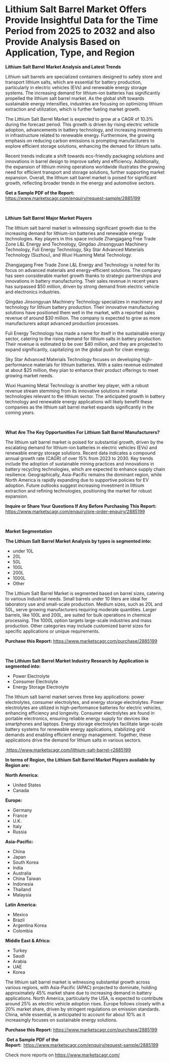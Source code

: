 <p><h1>Lithium Salt Barrel Market Offers Provide Insightful Data for the Time Period from 2025 to 2032 and also Provide Analysis Based on Application, Type, and Region</h1></p><p><strong>Lithium Salt Barrel Market Analysis and Latest Trends</strong></p>
<p><p>Lithium salt barrels are specialized containers designed to safely store and transport lithium salts, which are essential for battery production, particularly in electric vehicles (EVs) and renewable energy storage systems. The increasing demand for lithium-ion batteries has significantly propelled the lithium salt barrel market. As the global shift towards sustainable energy intensifies, industries are focusing on optimizing lithium extraction and utilization, which is further fueling market growth.</p><p>The Lithium Salt Barrel Market is expected to grow at a CAGR of 10.3% during the forecast period. This growth is driven by rising electric vehicle adoption, advancements in battery technology, and increasing investments in infrastructure related to renewable energy. Furthermore, the growing emphasis on reducing carbon emissions is prompting manufacturers to explore efficient storage solutions, enhancing the demand for lithium salts. </p><p>Recent trends indicate a shift towards eco-friendly packaging solutions and innovations in barrel design to improve safety and efficiency. Additionally, the expansion of lithium mining operations worldwide illustrates the growing need for efficient transport and storage solutions, further supporting market expansion. Overall, the lithium salt barrel market is poised for significant growth, reflecting broader trends in the energy and automotive sectors.</p></p>
<p><strong>Get a Sample PDF of the Report:&nbsp;</strong> <a href="https://www.marketscagr.com/enquiry/request-sample/2885199?utm_campaign=2796&utm_medium=2&utm_source=Github&utm_content=ia&utm_term=13032025&utm_id=lithium-salt-barrel">https://www.marketscagr.com/enquiry/request-sample/2885199</a></p>
<p>&nbsp;</p>
<p><strong>Lithium Salt Barrel Major Market Players</strong></p>
<p><p>The lithium salt barrel market is witnessing significant growth due to the increasing demand for lithium-ion batteries and renewable energy technologies. Key players in this space include Zhangjagang Free Trade Zone L&L Energy and Technology, Qingdao Jinsongyuan Machinery Technology, Fuli Energy Technology, Sky Star Advanced Materials Technology (Suzhou), and Wuxi Huaming Metal Technology.</p><p>Zhangjagang Free Trade Zone L&L Energy and Technology is noted for its focus on advanced materials and energy-efficient solutions. The company has seen considerable market growth thanks to strategic partnerships and innovations in battery manufacturing. Their sales revenue in recent years has surpassed $50 million, driven by strong demand from electric vehicle and electronics industries.</p><p>Qingdao Jinsongyuan Machinery Technology specializes in machinery and technology for lithium battery production. Their innovative manufacturing solutions have positioned them well in the market, with a reported sales revenue of around $30 million. The company is expected to grow as more manufacturers adopt advanced production processes.</p><p>Fuli Energy Technology has made a name for itself in the sustainable energy sector, catering to the rising demand for lithium salts in battery production. Their revenue is estimated to be over $40 million, and they are projected to expand significantly, capitalizing on the global push for clean energy.</p><p>Sky Star Advanced Materials Technology focuses on developing high-performance materials for lithium batteries. With a sales revenue estimated at about $25 million, they plan to enhance their product offerings to meet growing market needs.</p><p>Wuxi Huaming Metal Technology is another key player, with a robust revenue stream stemming from its innovative solutions in metal technologies relevant to the lithium sector. The anticipated growth in battery technology and renewable energy applications will likely benefit these companies as the lithium salt barrel market expands significantly in the coming years.</p></p>
<p>&nbsp;</p>
<p><strong>What Are The Key Opportunities For Lithium Salt Barrel Manufacturers?</strong></p>
<p><p>The lithium salt barrel market is poised for substantial growth, driven by the escalating demand for lithium-ion batteries in electric vehicles (EVs) and renewable energy storage solutions. Recent data indicates a compound annual growth rate (CAGR) of over 15% from 2023 to 2030. Key trends include the adoption of sustainable mining practices and innovations in battery recycling technologies, which are expected to enhance supply chain resilience. Geographically, Asia-Pacific remains the dominant region, while North America is rapidly expanding due to supportive policies for EV adoption. Future outlooks suggest increasing investment in lithium extraction and refining technologies, positioning the market for robust expansion.</p></p>
<p><strong>Inquire or Share Your Questions If Any Before Purchasing This Report:</strong> <a href="https://www.marketscagr.com/enquiry/pre-order-enquiry/2885199?utm_campaign=2796&utm_medium=2&utm_source=Github&utm_content=ia&utm_term=13032025&utm_id=lithium-salt-barrel">https://www.marketscagr.com/enquiry/pre-order-enquiry/2885199</a></p>
<p>&nbsp;</p>
<p><strong>Market Segmentation</strong></p>
<p><strong>The Lithium Salt Barrel Market Analysis by types is segmented into:</strong></p>
<p><ul><li>under 10L</li><li>20L</li><li>50L</li><li>100L</li><li>200L</li><li>1000L</li><li>Other</li></ul></p>
<p><p>The Lithium Salt Barrel Market is segmented based on barrel sizes, catering to various industrial needs. Small barrels under 10 liters are ideal for laboratory use and small-scale production. Medium sizes, such as 20L and 50L, serve growing manufacturers requiring moderate quantities. Larger barrels, like 100L and 200L, are suited for bulk operations in chemical processing. The 1000L option targets large-scale industries and mass production. Other categories may include customized barrel sizes for specific applications or unique requirements.</p></p>
<p><strong>Purchase this Report:&nbsp;</strong><a href="https://www.marketscagr.com/purchase/2885199?utm_campaign=2796&utm_medium=2&utm_source=Github&utm_content=ia&utm_term=13032025&utm_id=lithium-salt-barrel">https://www.marketscagr.com/purchase/2885199</a></p>
<p>&nbsp;</p>
<p><strong>The Lithium Salt Barrel Market Industry Research by Application is segmented into:</strong></p>
<p><ul><li>Power Electrolyte</li><li>Consumer Electrolyte</li><li>Energy Storage Electrolyte</li></ul></p>
<p><p>The lithium salt barrel market serves three key applications: power electrolytes, consumer electrolytes, and energy storage electrolytes. Power electrolytes are utilized in high-performance batteries for electric vehicles, enhancing efficiency and longevity. Consumer electrolytes are found in portable electronics, ensuring reliable energy supply for devices like smartphones and laptops. Energy storage electrolytes facilitate large-scale battery systems for renewable energy applications, stabilizing grid demands and enabling efficient energy management. Together, these applications drive the demand for lithium salts in various sectors.</p></p>
<p><a href="https://www.marketscagr.com/lithium-salt-barrel-r2885199?utm_campaign=2796&utm_medium=2&utm_source=Github&utm_content=ia&utm_term=13032025&utm_id=lithium-salt-barrel">&nbsp;https://www.marketscagr.com/lithium-salt-barrel-r2885199</a></p>
<p><strong>In terms of Region, the Lithium Salt Barrel Market Players available by Region are:</strong></p>
<p>
    <p> <strong> North America: </strong>
        <ul>
            <li>United States</li>
            <li>Canada</li>
        </ul>
        </p> 
    <p> <strong> Europe: </strong>
        <ul>
            <li>Germany</li>
            <li>France</li>
            <li>U.K.</li>
            <li>Italy</li>
            <li>Russia</li>
        </ul>
        </p> 
    <p> <strong> Asia-Pacific: </strong>
        <ul>
            <li>China</li>
            <li>Japan</li>
            <li>South Korea</li>
            <li>India</li>
            <li>Australia</li>
            <li>China Taiwan</li>
            <li>Indonesia</li>
            <li>Thailand</li>
            <li>Malaysia</li>
        </ul>
        </p> 
    <p> <strong> Latin America: </strong>
        <ul>
            <li>Mexico</li>
            <li>Brazil</li>
            <li>Argentina Korea</li>
            <li>Colombia</li>
        </ul>
        </p> 
    <p> <strong> Middle East & Africa: </strong>
        <ul>
            <li>Turkey</li>
            <li>Saudi</li>
            <li>Arabia</li>
            <li>UAE</li>
            <li>Korea</li>
        </ul>
    </p>
    </p>
<p><p>The lithium salt barrel market is witnessing substantial growth across various regions, with Asia-Pacific (APAC) projected to dominate, holding approximately 45% market share due to increasing demand in battery applications. North America, particularly the USA, is expected to contribute around 25% as electric vehicle adoption rises. Europe follows closely with a 20% market share, driven by stringent regulations on emission standards. China, while essential, is anticipated to account for about 10% as it increasingly focuses on sustainable energy solutions.</p></p>
<p><strong>Purchase this Report: </strong><a href="https://www.marketscagr.com/purchase/2885199?utm_campaign=2796&utm_medium=2&utm_source=Github&utm_content=ia&utm_term=13032025&utm_id=lithium-salt-barrel">https://www.marketscagr.com/purchase/2885199</a></p>
<p>&nbsp;<strong>Get a Sample PDF of the Report:&nbsp;&nbsp;</strong><a href="https://www.marketscagr.com/enquiry/request-sample/2885199?utm_campaign=2796&utm_medium=2&utm_source=Github&utm_content=ia&utm_term=13032025&utm_id=lithium-salt-barrel">https://www.marketscagr.com/enquiry/request-sample/2885199</a></p>
<p><strong></strong></p>
<p>Check more reports on <a href="https://www.marketscagr.com/?utm_campaign=2796&utm_medium=2&utm_source=Github&utm_content=ia&utm_term=13032025&utm_id=lithium-salt-barrel">https://www.marketscagr.com/</a></p>